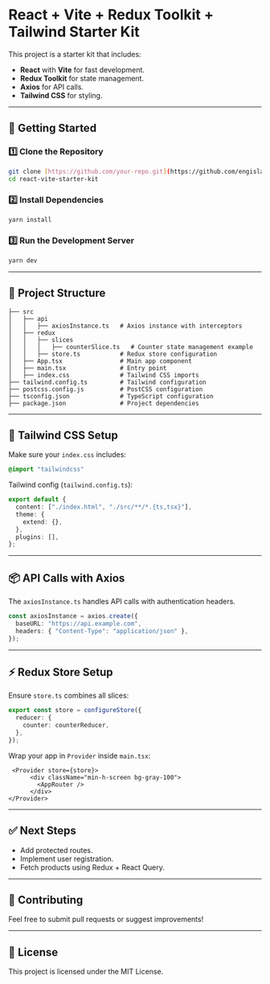 # React + Vite + Redux Toolkit + Tailwind  Starter Kit

This project is a starter kit that includes:
- **React** with **Vite** for fast development.
- **Redux Toolkit** for state management.
- **Axios** for API calls.
- **Tailwind CSS** for styling.

---

## 🚀 Getting Started

### 1️⃣ Clone the Repository
```sh
git clone [https://github.com/your-repo.git](https://github.com/engislam95/React-vite-ts-redux-tailwind-starter-kit)
cd react-vite-starter-kit
```

### 2️⃣ Install Dependencies
```sh
yarn install
```

### 3️⃣ Run the Development Server
```sh
yarn dev
```

---

## 🔧 Project Structure
```
├── src
│   ├── api
│   │   ├── axiosInstance.ts   # Axios instance with interceptors
│   ├── redux
│   │   ├── slices
│   │   │   ├── counterSlice.ts   # Counter state management example
│   │   ├── store.ts           # Redux store configuration
│   ├── App.tsx                # Main app component
│   ├── main.tsx               # Entry point
│   ├── index.css              # Tailwind CSS imports
├── tailwind.config.ts         # Tailwind configuration
├── postcss.config.js          # PostCSS configuration
├── tsconfig.json              # TypeScript configuration
├── package.json               # Project dependencies
```

---

## 🎨 Tailwind CSS Setup
Make sure your `index.css` includes:
```css
@import "tailwindcss"
```

Tailwind config (`tailwind.config.ts`):
```ts
export default {
  content: ["./index.html", "./src/**/*.{ts,tsx}"],
  theme: {
    extend: {},
  },
  plugins: [],
};
```

---


## 📦 API Calls with Axios
The `axiosInstance.ts` handles API calls with authentication headers.

```ts
const axiosInstance = axios.create({
  baseURL: "https://api.example.com",
  headers: { "Content-Type": "application/json" },
});
```

---

## ⚡ Redux Store Setup
Ensure `store.ts` combines all slices:
```ts
export const store = configureStore({
  reducer: {
    counter: counterReducer,
  },
});
```

Wrap your app in `Provider` inside `main.tsx`:
```tsx
 <Provider store={store}>
      <div className="min-h-screen bg-gray-100">
        <AppRouter />
      </div>
</Provider>
```

---

## ✅ Next Steps
- Add protected routes.
- Implement user registration.
- Fetch products using Redux + React Query.

---

## 🤝 Contributing
Feel free to submit pull requests or suggest improvements!

---

## 📜 License
This project is licensed under the MIT License.

